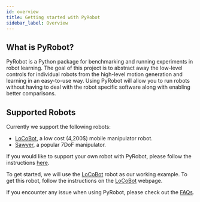 ```yaml
---
id: overview
title: Getting started with PyRobot
sidebar_label: Overview
---
```


## What is PyRobot?

PyRobot is a Python package for benchmarking and running experiments in robot learning. The goal of this project is to abstract away the low-level controls for individual robots from the high-level motion generation and learning in an easy-to-use way. Using PyRobot will allow you to run robots without having to deal with the robot specific software along with enabling better comparisons.

## Supported Robots

Currently we support the following robots: 

- [LoCoBot](http://locobot.org/), a low cost (4,200$) mobile manipulator robot.
- [Sawyer](https://www.rethinkrobotics.com/sawyer/), a popular 7DoF manipulator.

If you would like to support your own robot with PyRobot, please follow the instructions [here](help_newrobot.md).

To get started, we will use the [LoCoBot](http://locobot.org/) robot as our working example. To get this robot, follow the instructions on the [LoCoBot](http://locobot.org/) webpage.

If you encounter any issue when using PyRobot, please check out the [FAQs](faq.md).
